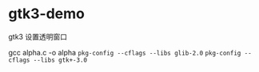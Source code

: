 # gtk3-demo
gtk3 设置透明窗口

gcc alpha.c -o alpha  `pkg-config --cflags --libs glib-2.0` `pkg-config --cflags --libs gtk+-3.0`


